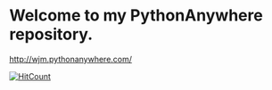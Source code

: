 # Welcome to my PythonAnywhere repository.

http://wjm.pythonanywhere.com/

[![HitCount](http://hits.dwyl.com/wjmolina/PythonAnywhere.svg)](http://hits.dwyl.com/wjmolina/PythonAnywhere)
